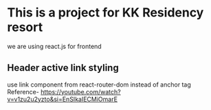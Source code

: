 # This is a project for KK Residency resort
we are using react.js for frontend

## Header active link styling
use link component from react-router-dom instead of anchor tag
Reference- https://youtube.com/watch?v=v1zu2u2yzto&si=EnSIkaIECMiOmarE